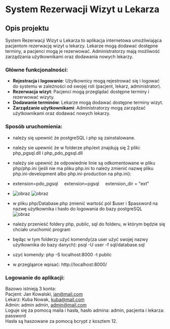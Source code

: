 # System Rezerwacji Wizyt u Lekarza

## Opis projektu
System Rezerwacji Wizyt u Lekarza to aplikacja internetowa umożliwiająca pacjentom rezerwację wizyt u lekarzy. Lekarze mogą dodawać dostępne terminy, a pacjenci mogą je rezerwować. Administratorzy mają możliwość zarządzania użytkownikami oraz dodawania nowych lekarzy.

### Główne funkcjonalności:
- **Rejestracja i logowanie**: Użytkownicy mogą rejestrować się i logować do systemu w zależności od swojej roli (pacjent, lekarz, administrator).
- **Rezerwacja wizyt**: Pacjenci mogą przeglądać dostępne terminy i rezerwować wizyty.
- **Dodawanie terminów**: Lekarze mogą dodawać dostępne terminy wizyt.
- **Zarządzanie użytkownikami**: Administratorzy mogą zarządzać użytkownikami oraz dodawać nowych lekarzy.

### Sposób uruchomienia: 
- należy się upewnić że postgreSQL i php są zainstalowane.
- należy sie upewnić że w folderze php/ext znajdują się 2 pliki: php_pgsql.dll i php_pdo_pgsql.dll
- należy sie upewnić że odpowiednie linie są odkomentowane w pliku php/php.ini (jeśli nie ma pliku php.ini to należy zmienić nazwę pliku php.ini-development albo php.ini-production na php.ini):
- extension=pdo_pgsql&nbsp;&nbsp;&nbsp;&nbsp; extension=pgsql&nbsp;&nbsp;&nbsp;&nbsp; extension_dir = "ext" 
- ![obraz](https://github.com/user-attachments/assets/8c213104-9e69-47a2-9764-e35b330327d9) ![obraz](https://github.com/user-attachments/assets/4751d547-61d1-49de-bb1e-22cd82d2bcd1)
- w pliku php/Database.php zmienić wartość pól $user i $password na nazwę użytkownika i hasło do logowania do bazy postgreSQL <br />
![obraz](https://github.com/user-attachments/assets/3796014e-a24c-4dc6-a19d-07771fe3bc53)

- należy przenieść foldery php, public, sql do folderu, w którym będzie się chciało uruchomić program
- będąc w tym folderzy użyć komendy(za user użyć swojej nazwy użytkownika do bazy danych): psql -U user -f sql/database.sql
- uzyć komendy: php -S localhost:8000 -t public
- w przegląarce wpisać: http://localhost:8000/

### Logowanie do aplikacji:
Bazowo istnieją 3 konta: <br />
Pacjent: Jan Kowalski, jan@mail.com <br />
Lekarz: Kuba Nowak, kuba@mail.com <br />
Admin: admin admin, admin@mail.com <br />
Loguje się za pomocą maila i hasła, hasło admina: admin, pacjenta i lekarza: password <br />
Hasła są haszowane za pomocą bcrypt z kosztem 12.  <br />
